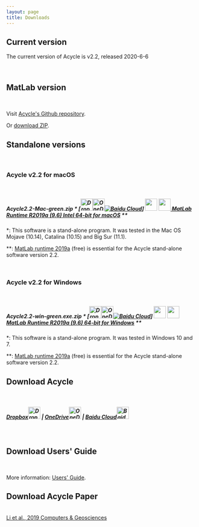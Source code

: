 ```yaml
---
layout: page
title: Downloads
--- 
```

<section id ="matlab">
<h2>Current version</h2>
<p>The current version of Acycle is v2.2, released 2020-6-6 </p>
<br />
</section>
<section id ="matlab">
        <h2>MatLab version</h2>
        <br />
        <p> Visit <a href ="https://github.com/mingsongli/acycle" target="_blank" rel="noopener noreferrer"> Acycle's Github repository</a>.</p>
        <p> Or <a href ="https://github.com/mingsongli/acycle/archive/master.zip"> download ZIP</a>.</p>
</section>
<section id ="standalone">
        <h2>Standalone versions</h2>
        <br />
        <h3>Acycle v2.2 for macOS</h3>
        <br />
        <h5><p>Acycle2.2-Mac-green.zip * [<a href ="https://www.dropbox.com/sh/t53vjs539gmixnm/AAC0BqTR0U5xghKwuVc1Iwbma?dl=0" target="_blank" rel="noopener noreferrer"><img src="https://img.icons8.com/color/48/000000/dropbox.png" alt= "Dropbox" class="rounded" height="32" width="32"></a><a href ="https://1drv.ms/u/s!AuOnvtrY8aRzhG17NCoXG14eOVIS" target="_blank" rel="noopener noreferrer"><img src="https://img.icons8.com/color/48/000000/skydrive.png" alt= "OneDrive" class="rounded" height="32" width="32"></a><a href ="https://pan.baidu.com/s/14-xRzV_-BBrE6XfyR_71Nw" target="_blank" rel="noopener noreferrer"><img src="https://img.icons8.com/material/24/000000/baidu-cloud.png" alt= "Baidu Cloud" class="rounded"></a>] <img src="https://img.icons8.com/material/24/000000/xbox-cross.png" height="32" width="32"> <a href ="https://ssd.mathworks.com/supportfiles/downloads/R2019a/Release/9/deployment_files/installer/complete/maci64/MATLAB_Runtime_R2019a_Update_9_maci64.dmg.zip"> <img src="https://img.icons8.com/fluent/48/000000/matlab.png" height="32" width="32"> MatLab Runtime R2019a (9.6) Intel 64-bit for macOS</a> **</p></h5>
        <p>*: This software is a stand-alone program. It was tested in the Mac OS Mojave (10.14), Catalina (10.15) and Big Sur (11.1).</p> <p>**: <a href ="https://www.mathworks.com/products/compiler/matlab-runtime.html" target="_blank" rel="noopener noreferrer"> MatLab runtime 2019a</a> (free) is essential for the Acycle stand-alone software version 2.2.</p>
        <br />
        <h3>Acycle v2.2 for Windows</h3>
        <br />
        <h5><p>Acycle2.2-win-green.exe.zip * [<a href ="https://www.dropbox.com/sh/t53vjs539gmixnm/AAC0BqTR0U5xghKwuVc1Iwbma?dl=0" target="_blank" rel="noopener noreferrer"><img src="https://img.icons8.com/color/48/000000/dropbox.png" alt= "Dropbox" class="rounded" height="32" width="32"></a><a href ="https://1drv.ms/u/s!AuOnvtrY8aRzhG17NCoXG14eOVIS" target="_blank" rel="noopener noreferrer"><img src="https://img.icons8.com/color/48/000000/skydrive.png" alt= "OneDrive" class="rounded" height="32" width="32"></a><a href ="https://pan.baidu.com/s/14-xRzV_-BBrE6XfyR_71Nw" target="_blank" rel="noopener noreferrer"><img src="https://img.icons8.com/material/24/000000/baidu-cloud.png" alt= "Baidu Cloud" class="rounded"></a>] <img src="https://img.icons8.com/material/24/000000/xbox-cross.png" height="32" width="32"> <a href ="https://ssd.mathworks.com/supportfiles/downloads/R2019a/Release/9/deployment_files/installer/complete/win64/MATLAB_Runtime_R2019a_Update_9_win64.zip"> <img src="https://img.icons8.com/fluent/48/000000/matlab.png" height="32" width="32"> MatLab Runtime R2019a (9.6) 64-bit for Windows</a> **</p></h5>
        <p>*: This software is a stand-alone program. It was tested in Windows 10 and 7.</p>
        <p>**: <a href ="https://www.mathworks.com/products/compiler/matlab-runtime.html" target="_blank" rel="noopener noreferrer"> MatLab runtime 2019a</a> (free) is essential for the Acycle stand-alone software version 2.2.</p>
</section>
<section id ="download">
        <h2>Download Acycle</h2>
        <br />
        <h5><p><a href ="https://www.dropbox.com/sh/t53vjs539gmixnm/AAC0BqTR0U5xghKwuVc1Iwbma?dl=0" target="_blank" rel="noopener noreferrer"> Dropbox<img src="https://img.icons8.com/color/48/000000/dropbox.png" alt= "Dropbox" class="rounded" height="32" width="32"></a>  |  <a href ="https://1drv.ms/u/s!AuOnvtrY8aRzhG17NCoXG14eOVIS" target="_blank" rel="noopener noreferrer">OneDrive<img src="https://img.icons8.com/color/48/000000/skydrive.png" alt= "OneDrive" class="rounded" height="32" width="32"></a>  |  <a href ="https://pan.baidu.com/s/14-xRzV_-BBrE6XfyR_71Nw" target="_blank" rel="noopener noreferrer">Baidu Cloud<img src="https://img.icons8.com/material/24/000000/baidu-cloud.png" alt= "Baidu Cloud" class="rounded" height="32" width="32"></a></p></h5>
        <br />
        <h2>Download Users' Guide</h2>
        <br />
        <p>More information: <a href="https://acycle.org/manual/" target="_blank" rel="noopener noreferrer">Users' Guide</a>.</p>
        <h2>Download Acycle Paper </h2>
        <br />
        <a href="/docs/Li-et-al-2019-Acycle-software.pdf"> Li et al., 2019 Computers & Geosciences </a>
</section>
